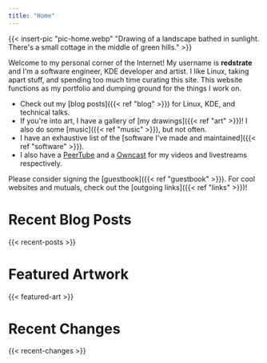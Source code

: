 ```yaml
---
title: "Home"
---
```


{{< insert-pic "pic-home.webp" "Drawing of a landscape bathed in sunlight. There's a small cottage in the middle of green hills." >}}

Welcome to my personal corner of the Internet! My username is **redstrate** and I'm a software engineer, KDE developer and artist. I like Linux, taking apart stuff, and spending too much time curating this site. This website functions as my portfolio and dumping ground for the things I work on.

* Check out my [blog posts]({{< ref "blog" >}}) for Linux, KDE, and technical talks.
* If you're into art, I have a gallery of [my drawings]({{< ref "art" >}})! I also do some [music]({{< ref "music" >}}), but not often.
* I have an exhaustive list of the [software I've made and maintained]({{< ref "software" >}}).
* I also have a [PeerTube](https://tube.ryne.moe/@redchannel) and a [Owncast](https://stream.redstrate.com/) for my videos and livestreams respectively.

Please consider signing the [guestbook]({{< ref "guestbook" >}}). For cool websites and mutuals, check out the [outgoing links]({{< ref "links" >}})!

# Recent Blog Posts

{{< recent-posts >}}

# Featured Artwork

{{< featured-art >}}

# Recent Changes

{{< recent-changes >}}
